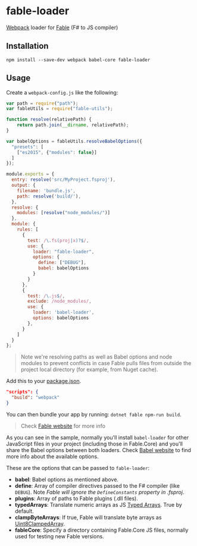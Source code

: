 # fable-loader

[Webpack](https://webpack.js.org/) loader for [Fable](http://fable.io/) (F# to JS compiler)

## Installation

```npm install --save-dev webpack babel-core fable-loader```

## Usage

Create a `webpack-config.js` like the following:

```js
var path = require("path");
var fableUtils = require("fable-utils");

function resolve(relativePath) {
    return path.join(__dirname, relativePath);
}

var babelOptions = fableUtils.resolveBabelOptions({
  "presets": [
    ["es2015", {"modules": false}]
  ]
});

module.exports = {
  entry: resolve('src/MyProject.fsproj'),
  output: {
    filename: 'bundle.js',
    path: resolve('build/'),
  },
  resolve: {
    modules: [resolve("node_modules/")]
  },
  module: {
    rules: [
      {
        test: /\.fs(proj|x)?$/,
        use: {
          loader: "fable-loader",
          options: {
            define: ["DEBUG"],
            babel: babelOptions
          }
        }
      },
      {
        test: /\.js$/,
        exclude: /node_modules/,
        use: {
          loader: 'babel-loader',
          options: babelOptions
        },
      }
    ]
  }
};
```

> Note we're resolving paths as well as Babel options and node modules to prevent conflicts in case Fable pulls files from outside the project local directory (for example, from Nuget cache).

Add this to your [package.json](https://docs.npmjs.com/files/package.json).

```json
"scripts": {
  "build": "webpack"
}
```

You can then bundle your app by running: `dotnet fable npm-run build`.

> Check [Fable website](http://fable.io/) for more info

As you can see in the sample, normally you'll install `babel-loader` for other JavaScript files in your project (including those in Fable.Core) and you'll share the Babel options between both loaders. Check [Babel website](https://babeljs.io/docs/usage/api/#options) to find more info about the available options.

These are the options that can be passed to `fable-loader`:

- **babel**: Babel options as mentioned above.
- **define**: Array of compiler directives passed to the F# compiler (like `DEBUG`). Note _Fable will ignore the `DefineConstants` property in .fsproj_.
- **plugins**: Array of paths to Fable plugins (.dll files).
- **typedArrays**: Translate numeric arrays as JS [Typed Arrays](https://developer.mozilla.org/en-US/docs/Web/JavaScript/Reference/Global_Objects/TypedArray). True by default.
- **clampByteArrays**: If true, Fable will translate byte arrays as [Uint8ClampedArray](https://developer.mozilla.org/en-US/docs/Web/JavaScript/Reference/Global_Objects/Uint8ClampedArray).
- **fableCore**: Specify a directory containing Fable.Core JS files, normally used for testing new Fable versions.
